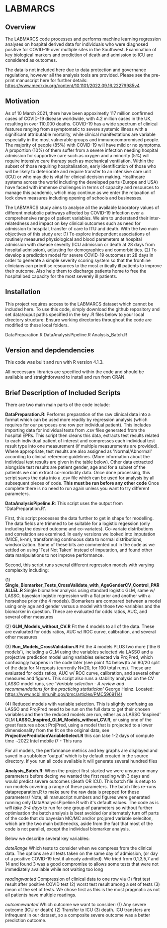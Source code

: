 # LABMARCS

## Overview
The LABMARCS code processes and performs machine learning regression analyses on hospital derived data for individuals who were diagnosed positive for COVID-19 over multiple sites in the Southwest. Examination of key biological markers and prediction of death and admission to ICU are considered as outcomes.

The data is not included here due to data protection and governance regulations, however all the analysis tools are provided. Please see the pre-print manuscript here for further details:
https://www.medrxiv.org/content/10.1101/2022.09.16.22279985v4

## Motivation

As of 10 March 2021, there have been appoximetly 117 million confirmed cases of COVID-19 disease worldwide, with 4.2 million cases in the UK, resulting in over 110,000 deaths. COVID-19 has a wide spectrum of clinical features ranging from asymptomatic to severe systemic illness with a significant attributable mortality, while clinical manifestations are variable especially in the most vulnerable groups and immunocompromised people. The majority of people (85%) with COVID-19 will have mild or no symptoms. A proportion (10%) of them suffer from a severe infection needing hospital admission for supportive care such as oxygen and a minority (5%) will require intensive care therapy such as mechanical ventilation.  Within the subset of those requiring hospitalisation, early identification of those who will be likely to deteriorate and require transfer to an intensive care unit (ICU) or who may die is vital for clinical decision making. Healthcare systems across the world including the developed parts (Europe and USA) have faced with immense challenges in terms of capacity and resources to manage this pandemic, which may continue as we enter the relaxation of lock down measures including opening of schools and businesses.

The LABMARCS study aims to analyse all the available laboratory values of different metabolic pathways affected by COVID-19 infection over a comprehensive range of patient variables. We aim to understand their inter-relatedness and impact on key clinical outcomes such as need for admission to hospital, transfer of care to ITU and death. With the two main objectives of this study are:  (1) To explore independent associations of routinely measured physiological and blood parameters at hospital admission with disease severity (ICU admission or death at 28 days from hospital admission), adjusting for demographics and comorbidities. (2) To develop a prediction model for severe COVID-19 outcomes at 28 days in order to generate a simple severity scoring system so that the frontline clinicians can prioritise resources to the most critically ill patients to improve their outcome. Also help them to discharge patients home to free the hospital bed capacity for the most severely ill patients.

## Installation

This project requires access to the LABMARCS dataset which cannot be included here. To use this code, simply download the github repository and set data/ouput paths specified in the key .R files below
to your local directory structure: Ensure working directories throughout the code are modified to these local folders.

DataPreparation.R
DataAnalysisPipeline.R
Analysis_Batch.R

## Version and depdendencies

This code was built and run with R version 4.1.3.

All neccessary libraries are specified within the code and should be available and straightforward to install and run from CRAN.

## Brief Description of Included Scripts

There are two main main parts of the code include:

**DataPreparation.R**: Performs preparation of the raw clinical data into a format which can be used more readily by regression analysis (which requires for our purposes one row per individual patient). This includes importing data for individual tests from .csv files generated from the hospital EPRs. This script then cleans this data, extracts test results related to each individual patient of interest and compresses each individual test result type into one measurement (if multiple measurements are provided). Where appropriate, test results are also assigned as 'Normal/Abnormal' according to clinical reference guidelines. (More information about the individual test results are given in the table below). Other data extracted alongside test results are patient gender, age and for a subset of the patients we can extract co-morbidity data. Once done processing, this script saves the data into a .csv file which can be used for analysis by all subsequent pieces of code. **This must be run before any other code** Once complete there is no need to run again unless you want to try different parameters.

**DataAnalysisPipeline.R**: This script uses the output from 'DataPreparation.R'.

First, this script processes the data further to get in shape for modelling. The data fields are trimmed to be suitable for a logistic regession (only including the desired outcome and co-variates). Co-variate distributions and correlation are examined. In early versions we looked into imputation (MICE, k-nn), transforming continuous data to normal distributions, windsorization. Some of these bits are commented out in the code as we settled on using 'Test Not Taken' instead of imputation, and found other data manipulations to not improve performance.

Second, this script runs several different regression models with varying complexity including:

(1) **Single_Biomarker_Tests_CrossValidate_with_AgeGenderCV_Control_PARALLEL.R** Single biomarker analysis using standard logistic GLM, same w/ LASSO, bayesian logistic regression with a flat prior and another with a horseshoe prior (the 4 models). Biomarkers are compared between a model using only age and gender versus a model with those two variables and the biomarker in question. These are evaluated for odds ratios, AUC, and several other measures

(2) **GLM_Models_without_CV.R** Fit the 4 models to all of the data. These are evaluated for odds ratios, AUC w/ ROC curve, calibration, and several other measures

(3) **Run_Models_CrossValidation.R** Fit the 4 models PLUS two more ('the 6 models'), including a GLM using the variables selected via LASSO and a projective prediction model using variables selected via ProjPred, which confusingly happens in the code later (see point #4 below)to an 80/20 split of the data for N repeats (currently N=20, for 100 total runs). These are evaluated for odds ratios, AUC w/ ROC curve, calibration, and several other measures and figures. This script also runs a stability analysis on the CV LASSO model runs, see *'Variable selection - A review and recommendations for the practicing statistician'* George Heinz. Located: https://www.ncbi.nlm.nih.gov/pmc/articles/PMC5969114/

(4) Reduced models with variable selection. This is slightly confusing as LASSO and ProjPred need to be run on the full data to get their chosen variables and then the reduced models are run,
either as a LASSO 'inspired' GLM **LASSO_Inspired_GLM_Models_without_CV.R**, or using one of the great features about ProjPred, using a model that is projected to a lower dimensionality from the fit on the original data, see **ProjectivePredictionVariableSelect.R** this can take 1-2 days of compute time ¬2022 Intel mobile i7 - This runs 

For all models, the performance metrics and key graphs are displayed and saved in a subfolder 'output' which is  by default created in the source directory. If you run all code available it will generate several hundred files

**Analysis_Batch.R**: When the project first started we were unsure on many parameters before decing we wanted the first reading with 3 days and would predict severe outcomes (death OR ICU).
This batch file is setup to run models covering a range of these parameters. The batch files re-runs datapreparation.R to make sure the raw data is prepped for these parameters/
Note, all manuscript numbers and figures were generated running only DataAnalysisPipeline.R with it's default values. The code as is *will take 3-4 days* to run for one group of parameters so without further optimisation the batch analysis is best avoided (or alternately turn off parts of the code that do bayesian MC/MC and/or projpred variable seleciton, which are the two main bottlenecks, aside from the fact that
most of the code is not parallel, except the individual biomarker analysis.

Below we describe several key variables:

*dateRange*
Which tests to consider when we compress from the clinical data. The options are all tests taken on the same day of admission, (or day of a positive COVID-19 test if already admitted).
We tried from 0,1,3,5,7 and 14 and found 3 was a good compromise to allows some tests that were not immediately available while not waiting too long

*readingwanted*
Compression of clinical data to one row via (1) first test result after positive COVID test (2) worst test result among a set of tests (3) mean of the set of tests.
We chose first as this is the most pragmatic as not all patients have multiple readings.

*outcomewanted*
Which outcome we want to consider: (1) Any severe outcome (ICU or death) (2) Transfer to ICU (3) death. ICU transfers are infrequent in our dataset, so a composite severe outcome was a better prediction outcome.
